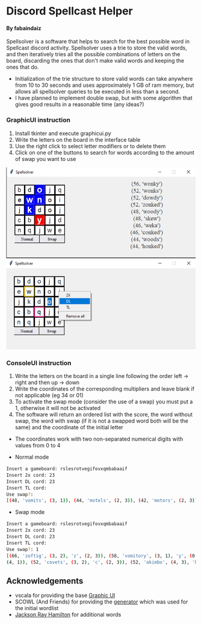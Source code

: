 # Discord Spellcast Helper
#### By fabaindaiz

Spellsolver is a software that helps to search for the best possible word in Spellcast discord activity. Spellsolver uses a trie to store the valid words, and then iteratively tries all the possible combinations of letters on the board, discarding the ones that don't make valid words and keeping the ones that do.

- Initialization of the trie structure to store valid words can take anywhere from 10 to 30 seconds and uses approximately 1 GB of ram memory, but allows all spellsolver queries to be executed in less than a second.
- I have planned to implement double swap, but with some algorithm that gives good results in a reasonable time (any ideas?)

### GraphicUI instruction
1. Install tkinter and execute graphicui.py
2. Write the letters on the board in the interface table
3. Use the right click to select letter modifiers or to delete them
4. Click on one of the buttons to search for words according to the amount of swap you want to use

![gui image](img/gui1.png?raw=true "GUI")
![gui image](img/gui2.png?raw=true "GUI")


### ConsoleUI instruction
1. Write the letters on the board in a single line following the order left -> right and then up -> down
2. Write the coordinates of the corresponding multipliers and leave blank if not applicable (eg 34 or 01)
3. To activate the swap mode (consider the use of a swap) you must put a 1, otherwise it will not be activated
4. The software will return an ordered list with the score, the word without swap, the word with swap (if it is not a swapped word both will be the same) and the coordinate of the initial letter

- The coordinates work with two non-separated numerical digits with values from 0 to 4

- Normal mode
```bash
Insert a gameboard: rslesrotvegifovxqmbabaaif
Insert 2x cord: 23
Insert DL cord: 23
Insert TL cord: 
Use swap?: 
[(48, 'vomits', (3, 1)), (44, 'motels', (2, 3)), (42, 'motors', (2, 3)), (42, 'amigos', (1, 4)), (34, 'vomit', (3, 1)), (34, 'moves', (2, 3)), (34, 'maxi', (2, 3)), (34, 'motif', (2, 3)), (32, 'mix', (2, 3)), (30, 'tomb', (2, 1)), (30, 'motel', (2, 3)), (30, 'move', (2, 3)), (28, 'stoma', (1, 0)), (28, 'grim', (0, 2)), (28, 'omits', (3, 2)), (28, 'motor', (2, 3)), (28, 'motes', (2, 3)), (28, 'mites', (2, 3)), (28, 'ambo', (1, 4)), (28, 'amigo', (1, 4))]
```

- Swap mode
```bash
Insert a gameboard: rslesrotvegifovxqmbabaaif
Insert 2x cord: 23
Insert DL cord: 23
Insert TL cord: 
Use swap?: 1
[(66, 'zoftig', (3, 2), 'z', (2, 3)), (58, 'vomitory', (3, 1), 'y', (0, 2)), (58, 'vomitous', (3, 1), 'u', (0, 0)), (58, 'comfits', (3, 2), 'c', (4, 2)), (58, 'jabots', (2, 4), 'j', (2, 3)), (58, 'faqirs', (2, 4), 'f', (2, 3)), (54, 'fimbria', (2, 2), 'r', (4, 3)), (54, 'comfit', (3, 2), 'c', (4, 2)), (54, 'setiform', (4, 0), 'r', (3, 3)), (54, 'maxing', (2, 3), 'n', (0, 1)), (54, 'maxima', (1, 4), 'm', (0, 4)), (54, 'fibroma', (4, 4), 'r', (4, 2)), (52, 'soffit', (1, 0), 'f', (2, 3)), (52, 'tombac', (2, 1), 'c', (3, 4)), (52, 'vomited', (3, 1), 'd', (4, 0)), (52, 'tomfool', (2, 1), 'o', (1, 0)), (52, 'motleys', (2, 3), 'y', 
(4, 1)), (52, 'covets', (3, 2), 'c', (2, 3)), (52, 'akimbo', (4, 3), 'k', (4, 4)), (50, 'gimbal', (0, 2), 'l', (1, 4))]
```


## Acknowledgements
- vscala for providing the base [Graphic UI](https://github.com/vscala/Spellcast-Word-Finder)
- SCOWL (And Friends) for providing the [generator](http://app.aspell.net/create) which was used for the initial wordlist
- [Jackson Ray Hamilton](https://github.com/jacksonrayhamilton/wordlist-english) for additional words